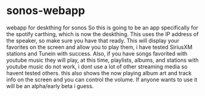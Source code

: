 # sonos-webapp
 webapp for deskthing for sonos 
 So this is going to be an app specifically for the spotify carthing, which is now the deskthing. 
 This uses the IP address of the speaker, so make sure you have that ready. 
 This will display your favorites on the screen and allow you to play them, i have tested SiriusXM stations and Tunein with success. 
 Also, if you have songs favorited with youtube music they will play, at this time, playlists, albums, and stations with youtube music do not work, i dont use a lot of other streaming media so havent tested others. 
 this also shows the now playing album art and track info on the screen and you can control the volume. 
 If anyone wants to use it will be an alpha/early beta i guess.
